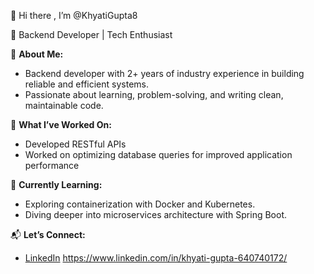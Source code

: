 👋 Hi there , I’m @KhyatiGupta8

🚀 Backend Developer | Tech Enthusiast

🎯 **About Me:**  
- Backend developer with 2+ years of industry experience in building reliable and efficient systems.  
- Passionate about learning, problem-solving, and writing clean, maintainable code.
  
📂 **What I’ve Worked On:**  
- Developed RESTful APIs 
- Worked on optimizing database queries for improved application performance
  
🌱 **Currently Learning:**  
- Exploring containerization with Docker and Kubernetes.  
- Diving deeper into microservices architecture with Spring Boot.
  
📬 **Let’s Connect:**  
- [LinkedIn](#)  https://www.linkedin.com/in/khyati-gupta-640740172/

<!---
KhyatiGupta8/KhyatiGupta8 is a ✨ special ✨ repository because its `README.md` (this file) appears on your GitHub profile.
You can click the Preview link to take a look at your changes.
--->
